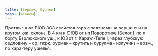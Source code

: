 ```yaml
---
title: [Берлюк, Бурлюк]
tags: [ороним]
---
```


Протяженная ВЮВ-ЗСЗ лесистая гора с полянами на вершине и на крутом юж. склоне.
В 4 км к ЮЮВ от нп Поворотное (Белог.), по п. борту Берлюкского ущ., к ЮЗ от г.
Караул-Тепе I, через глубокую седловину – ср. тюрк. бурмак – крутить и бурулма -
излучина – возм., по характеру ущелья.
